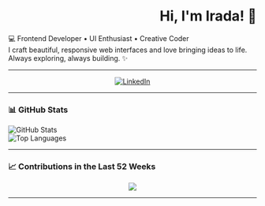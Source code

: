 <h1 align="right">Hi, I'm Irada! 👋</h1>

<p align="left">
  💻 Frontend Developer • UI Enthusiast • Creative Coder<br>
  I craft beautiful, responsive web interfaces and love bringing ideas to life.<br>
  Always exploring, always building. ✨
</p>

---

<div align="center">
  
  <a href="https://linkedin.com/in/yourprofile" target="_blank">
    <img src="https://img.shields.io/badge/LinkedIn-0077B5?style=for-the-badge&logo=linkedin&logoColor=white" alt="LinkedIn" />
  </a>

</div>

---

### 📊 GitHub Stats

<div float="left">
  <img src="https://github-readme-stats.vercel.app/api?username=Ira4a&show_icons=true&theme=tokyonight&border_radius=10" alt="GitHub Stats" />
  <br />
  <img src="https://github-readme-stats.vercel.app/api/top-langs/?username=Ira4a&layout=compact&theme=tokyonight" alt="Top Languages" />
</div>

---

### 📈 Contributions in the Last 52 Weeks

<p align="center">
  <img src="https://github-readme-activity-graph.vercel.app/graph?username=Ira4a&theme=github-compact&area=true&hide_border=true&bg_color=00000000&color=0099ff&line=0099ff&point=0099ff" />
</p>


---

